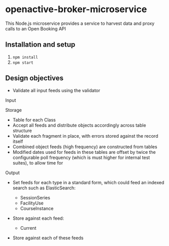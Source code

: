 ﻿# openactive-broker-microservice

This Node.js microservice provides a service to harvest data and proxy calls to an Open Booking API

## Installation and setup
1. `npm install`
2. `npm start`


## Design objectives

- Validate all input feeds using the validator

Input

Storage

- Table for each Class
- Accept all feeds and distribute objects accordingly across table structure
- Validate each fragment in place, with errors stored against the record itself
- Combined object feeds (high frequency) are constructed from tables
- Modified dates used for feeds in these tables are offset by twice the configurable poll frequency (which is must higher for internal test suites), to allow time for 

Output
- Set feeds for each type in a standard form, which could feed an indexed search such as ElasticSearch:
  - SessionSeries
  - FacilityUse
  - CourseInstance


- Store against each feed:
  - Current 

- Store against each of these feeds
